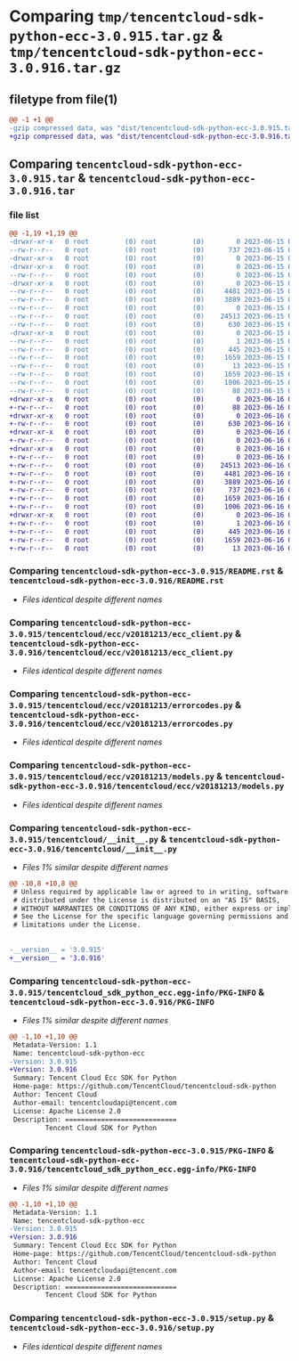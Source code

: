 # Comparing `tmp/tencentcloud-sdk-python-ecc-3.0.915.tar.gz` & `tmp/tencentcloud-sdk-python-ecc-3.0.916.tar.gz`

## filetype from file(1)

```diff
@@ -1 +1 @@
-gzip compressed data, was "dist/tencentcloud-sdk-python-ecc-3.0.915.tar", last modified: Thu Jun 15 00:24:41 2023, max compression
+gzip compressed data, was "dist/tencentcloud-sdk-python-ecc-3.0.916.tar", last modified: Fri Jun 16 00:33:10 2023, max compression
```

## Comparing `tencentcloud-sdk-python-ecc-3.0.915.tar` & `tencentcloud-sdk-python-ecc-3.0.916.tar`

### file list

```diff
@@ -1,19 +1,19 @@
-drwxr-xr-x   0 root         (0) root         (0)        0 2023-06-15 00:24:41.000000 tencentcloud-sdk-python-ecc-3.0.915/
--rw-r--r--   0 root         (0) root         (0)      737 2023-06-15 00:24:41.000000 tencentcloud-sdk-python-ecc-3.0.915/README.rst
-drwxr-xr-x   0 root         (0) root         (0)        0 2023-06-15 00:24:41.000000 tencentcloud-sdk-python-ecc-3.0.915/tencentcloud/
-drwxr-xr-x   0 root         (0) root         (0)        0 2023-06-15 00:24:41.000000 tencentcloud-sdk-python-ecc-3.0.915/tencentcloud/ecc/
--rw-r--r--   0 root         (0) root         (0)        0 2023-06-15 00:24:41.000000 tencentcloud-sdk-python-ecc-3.0.915/tencentcloud/ecc/__init__.py
-drwxr-xr-x   0 root         (0) root         (0)        0 2023-06-15 00:24:41.000000 tencentcloud-sdk-python-ecc-3.0.915/tencentcloud/ecc/v20181213/
--rw-r--r--   0 root         (0) root         (0)     4481 2023-06-15 00:24:41.000000 tencentcloud-sdk-python-ecc-3.0.915/tencentcloud/ecc/v20181213/ecc_client.py
--rw-r--r--   0 root         (0) root         (0)     3889 2023-06-15 00:24:41.000000 tencentcloud-sdk-python-ecc-3.0.915/tencentcloud/ecc/v20181213/errorcodes.py
--rw-r--r--   0 root         (0) root         (0)        0 2023-06-15 00:24:41.000000 tencentcloud-sdk-python-ecc-3.0.915/tencentcloud/ecc/v20181213/__init__.py
--rw-r--r--   0 root         (0) root         (0)    24513 2023-06-15 00:24:41.000000 tencentcloud-sdk-python-ecc-3.0.915/tencentcloud/ecc/v20181213/models.py
--rw-r--r--   0 root         (0) root         (0)      630 2023-06-15 00:24:41.000000 tencentcloud-sdk-python-ecc-3.0.915/tencentcloud/__init__.py
-drwxr-xr-x   0 root         (0) root         (0)        0 2023-06-15 00:24:41.000000 tencentcloud-sdk-python-ecc-3.0.915/tencentcloud_sdk_python_ecc.egg-info/
--rw-r--r--   0 root         (0) root         (0)        1 2023-06-15 00:24:41.000000 tencentcloud-sdk-python-ecc-3.0.915/tencentcloud_sdk_python_ecc.egg-info/dependency_links.txt
--rw-r--r--   0 root         (0) root         (0)      445 2023-06-15 00:24:41.000000 tencentcloud-sdk-python-ecc-3.0.915/tencentcloud_sdk_python_ecc.egg-info/SOURCES.txt
--rw-r--r--   0 root         (0) root         (0)     1659 2023-06-15 00:24:41.000000 tencentcloud-sdk-python-ecc-3.0.915/tencentcloud_sdk_python_ecc.egg-info/PKG-INFO
--rw-r--r--   0 root         (0) root         (0)       13 2023-06-15 00:24:41.000000 tencentcloud-sdk-python-ecc-3.0.915/tencentcloud_sdk_python_ecc.egg-info/top_level.txt
--rw-r--r--   0 root         (0) root         (0)     1659 2023-06-15 00:24:41.000000 tencentcloud-sdk-python-ecc-3.0.915/PKG-INFO
--rw-r--r--   0 root         (0) root         (0)     1006 2023-06-15 00:24:41.000000 tencentcloud-sdk-python-ecc-3.0.915/setup.py
--rw-r--r--   0 root         (0) root         (0)       88 2023-06-15 00:24:41.000000 tencentcloud-sdk-python-ecc-3.0.915/setup.cfg
+drwxr-xr-x   0 root         (0) root         (0)        0 2023-06-16 00:33:10.000000 tencentcloud-sdk-python-ecc-3.0.916/
+-rw-r--r--   0 root         (0) root         (0)       88 2023-06-16 00:33:10.000000 tencentcloud-sdk-python-ecc-3.0.916/setup.cfg
+drwxr-xr-x   0 root         (0) root         (0)        0 2023-06-16 00:33:10.000000 tencentcloud-sdk-python-ecc-3.0.916/tencentcloud/
+-rw-r--r--   0 root         (0) root         (0)      630 2023-06-16 00:33:10.000000 tencentcloud-sdk-python-ecc-3.0.916/tencentcloud/__init__.py
+drwxr-xr-x   0 root         (0) root         (0)        0 2023-06-16 00:33:10.000000 tencentcloud-sdk-python-ecc-3.0.916/tencentcloud/ecc/
+-rw-r--r--   0 root         (0) root         (0)        0 2023-06-16 00:33:10.000000 tencentcloud-sdk-python-ecc-3.0.916/tencentcloud/ecc/__init__.py
+drwxr-xr-x   0 root         (0) root         (0)        0 2023-06-16 00:33:10.000000 tencentcloud-sdk-python-ecc-3.0.916/tencentcloud/ecc/v20181213/
+-rw-r--r--   0 root         (0) root         (0)        0 2023-06-16 00:33:10.000000 tencentcloud-sdk-python-ecc-3.0.916/tencentcloud/ecc/v20181213/__init__.py
+-rw-r--r--   0 root         (0) root         (0)    24513 2023-06-16 00:33:10.000000 tencentcloud-sdk-python-ecc-3.0.916/tencentcloud/ecc/v20181213/models.py
+-rw-r--r--   0 root         (0) root         (0)     4481 2023-06-16 00:33:10.000000 tencentcloud-sdk-python-ecc-3.0.916/tencentcloud/ecc/v20181213/ecc_client.py
+-rw-r--r--   0 root         (0) root         (0)     3889 2023-06-16 00:33:10.000000 tencentcloud-sdk-python-ecc-3.0.916/tencentcloud/ecc/v20181213/errorcodes.py
+-rw-r--r--   0 root         (0) root         (0)      737 2023-06-16 00:33:10.000000 tencentcloud-sdk-python-ecc-3.0.916/README.rst
+-rw-r--r--   0 root         (0) root         (0)     1659 2023-06-16 00:33:10.000000 tencentcloud-sdk-python-ecc-3.0.916/PKG-INFO
+-rw-r--r--   0 root         (0) root         (0)     1006 2023-06-16 00:33:10.000000 tencentcloud-sdk-python-ecc-3.0.916/setup.py
+drwxr-xr-x   0 root         (0) root         (0)        0 2023-06-16 00:33:10.000000 tencentcloud-sdk-python-ecc-3.0.916/tencentcloud_sdk_python_ecc.egg-info/
+-rw-r--r--   0 root         (0) root         (0)        1 2023-06-16 00:33:10.000000 tencentcloud-sdk-python-ecc-3.0.916/tencentcloud_sdk_python_ecc.egg-info/dependency_links.txt
+-rw-r--r--   0 root         (0) root         (0)      445 2023-06-16 00:33:10.000000 tencentcloud-sdk-python-ecc-3.0.916/tencentcloud_sdk_python_ecc.egg-info/SOURCES.txt
+-rw-r--r--   0 root         (0) root         (0)     1659 2023-06-16 00:33:10.000000 tencentcloud-sdk-python-ecc-3.0.916/tencentcloud_sdk_python_ecc.egg-info/PKG-INFO
+-rw-r--r--   0 root         (0) root         (0)       13 2023-06-16 00:33:10.000000 tencentcloud-sdk-python-ecc-3.0.916/tencentcloud_sdk_python_ecc.egg-info/top_level.txt
```

### Comparing `tencentcloud-sdk-python-ecc-3.0.915/README.rst` & `tencentcloud-sdk-python-ecc-3.0.916/README.rst`

 * *Files identical despite different names*

### Comparing `tencentcloud-sdk-python-ecc-3.0.915/tencentcloud/ecc/v20181213/ecc_client.py` & `tencentcloud-sdk-python-ecc-3.0.916/tencentcloud/ecc/v20181213/ecc_client.py`

 * *Files identical despite different names*

### Comparing `tencentcloud-sdk-python-ecc-3.0.915/tencentcloud/ecc/v20181213/errorcodes.py` & `tencentcloud-sdk-python-ecc-3.0.916/tencentcloud/ecc/v20181213/errorcodes.py`

 * *Files identical despite different names*

### Comparing `tencentcloud-sdk-python-ecc-3.0.915/tencentcloud/ecc/v20181213/models.py` & `tencentcloud-sdk-python-ecc-3.0.916/tencentcloud/ecc/v20181213/models.py`

 * *Files identical despite different names*

### Comparing `tencentcloud-sdk-python-ecc-3.0.915/tencentcloud/__init__.py` & `tencentcloud-sdk-python-ecc-3.0.916/tencentcloud/__init__.py`

 * *Files 1% similar despite different names*

```diff
@@ -10,8 +10,8 @@
 # Unless required by applicable law or agreed to in writing, software
 # distributed under the License is distributed on an "AS IS" BASIS,
 # WITHOUT WARRANTIES OR CONDITIONS OF ANY KIND, either express or implied.
 # See the License for the specific language governing permissions and
 # limitations under the License.
 
 
-__version__ = '3.0.915'
+__version__ = '3.0.916'
```

### Comparing `tencentcloud-sdk-python-ecc-3.0.915/tencentcloud_sdk_python_ecc.egg-info/PKG-INFO` & `tencentcloud-sdk-python-ecc-3.0.916/PKG-INFO`

 * *Files 1% similar despite different names*

```diff
@@ -1,10 +1,10 @@
 Metadata-Version: 1.1
 Name: tencentcloud-sdk-python-ecc
-Version: 3.0.915
+Version: 3.0.916
 Summary: Tencent Cloud Ecc SDK for Python
 Home-page: https://github.com/TencentCloud/tencentcloud-sdk-python
 Author: Tencent Cloud
 Author-email: tencentcloudapi@tencent.com
 License: Apache License 2.0
 Description: ============================
         Tencent Cloud SDK for Python
```

### Comparing `tencentcloud-sdk-python-ecc-3.0.915/PKG-INFO` & `tencentcloud-sdk-python-ecc-3.0.916/tencentcloud_sdk_python_ecc.egg-info/PKG-INFO`

 * *Files 1% similar despite different names*

```diff
@@ -1,10 +1,10 @@
 Metadata-Version: 1.1
 Name: tencentcloud-sdk-python-ecc
-Version: 3.0.915
+Version: 3.0.916
 Summary: Tencent Cloud Ecc SDK for Python
 Home-page: https://github.com/TencentCloud/tencentcloud-sdk-python
 Author: Tencent Cloud
 Author-email: tencentcloudapi@tencent.com
 License: Apache License 2.0
 Description: ============================
         Tencent Cloud SDK for Python
```

### Comparing `tencentcloud-sdk-python-ecc-3.0.915/setup.py` & `tencentcloud-sdk-python-ecc-3.0.916/setup.py`

 * *Files identical despite different names*


